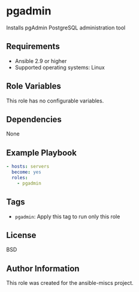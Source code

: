 pgadmin
=========

Installs pgAdmin PostgreSQL administration tool

Requirements
------------

- Ansible 2.9 or higher
- Supported operating systems: Linux

Role Variables
--------------

This role has no configurable variables.

Dependencies
------------

None

Example Playbook
----------------

```yaml
- hosts: servers
  become: yes
  roles:
    - pgadmin
```

Tags
----

- `pgadmin`: Apply this tag to run only this role

License
-------

BSD

Author Information
------------------

This role was created for the ansible-miscs project.

